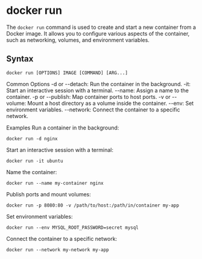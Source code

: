 # docker run

The `docker run` command is used to create and start a new container from a Docker image. It allows you to configure various aspects of the container, such as networking, volumes, and environment variables.

## Syntax

```shell
docker run [OPTIONS] IMAGE [COMMAND] [ARG...]
```
Common Options
-d or --detach: Run the container in the background.
-it: Start an interactive session with a terminal.
--name: Assign a name to the container.
-p or --publish: Map container ports to host ports.
-v or --volume: Mount a host directory as a volume inside the container.
--env: Set environment variables.
--network: Connect the container to a specific network.


Examples
Run a container in the background:
```shell
docker run -d nginx
```
Start an interactive session with a terminal:
```shell
docker run -it ubuntu
```
Name the container:
```shell
docker run --name my-container nginx
```
Publish ports and mount volumes:
```shell
docker run -p 8080:80 -v /path/to/host:/path/in/container my-app
```
Set environment variables:
```shell
docker run --env MYSQL_ROOT_PASSWORD=secret mysql
```
Connect the container to a specific network:
```shell
docker run --network my-network my-app
```